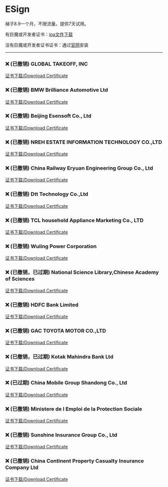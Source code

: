 # ESign

梯子8.9一个月，不限流量。提供7天试用。

有巨魔或开发者证书：[ipa文件下载](https://chatbrowser.oss-cn-beijing.aliyuncs.com/dist/Anony.ipa)

没有巨魔或开发者证书证书：通过[官网](https://manual.chatbrowser.top/sell/)安装

---

### ❌ (已撤销) GLOBAL TAKEOFF, INC
[证书下载/Download Certificate](/iOS/cert/GLOBAL%20TAKEOFF%2C%20INC.zip)
### ❌ (已撤销) BMW Brilliance Automotive Ltd
[证书下载/Download Certificate](/iOS/cert/BMW%20Brilliance%20Automotive%20Ltd.zip)
### ❌ (已撤销) Beijing Esensoft Co., Ltd
[证书下载/Download Certificate](/iOS/cert/Beijing%20Esensoft%20Co.%2C%20Ltd.zip)
### ❌ (已撤销) NREH ESTATE INFORMATION TECHNOLOGY CO.,LTD
[证书下载/Download Certificate](/iOS/cert/NREH%20ESTATE%20INFORMATION%20TECHNOLOGY%20CO.%2CLTD.zip)
### ❌ (已撤销) China Railway Eryuan Engineering Group Co., Ltd
[证书下载/Download Certificate](/iOS/cert/China%20Railway%20Eryuan%20Engineering%20Group%20Co.%2C%20Ltd.zip)
### ❌ (已撤销) Dtt Technology Co.,Ltd
[证书下载/Download Certificate](/iOS/cert/Dtt%20Technology%20Co.%2CLtd.zip)
### ❌ (已撤销) TCL household Appliance Marketing Co., LTD
[证书下载/Download Certificate](/iOS/cert/TCL%20household%20Appliance%20Marketing%20Co.%2C%20LTD.zip)
### ❌ (已撤销) Wuling Power Corporation
[证书下载/Download Certificate](/iOS/cert/Wuling%20Power%20Corporation.zip)
### ❌ (已撤销，已过期) National Science Library,Chinese Academy  of Sciences
[证书下载/Download Certificate](/iOS/cert/National%20Science%20Library%2CChinese%20Academy%20%20of%20Sciences.zip)
### ❌ (已撤销) HDFC Bank Limited
[证书下载/Download Certificate](/iOS/cert/HDFC%20Bank%20Limited.zip)
### ❌ (已撤销) GAC TOYOTA MOTOR CO.,LTD
[证书下载/Download Certificate](/iOS/cert/GAC%20TOYOTA%20MOTOR%20CO.%2CLTD.zip)
### ❌ (已撤销，已过期) Kotak Mahindra Bank Ltd
[证书下载/Download Certificate](/iOS/cert/Kotak%20Mahindra%20Bank%20Ltd.zip)
### ❌ (已过期) China Mobile Group Shandong Co., Ltd
[证书下载/Download Certificate](/iOS/cert/China%20Mobile%20Group%20Shandong%20Co.%2C%20Ltd.zip)
### ❌ (已撤销) Ministere de I Emploi de la Protection Sociale
[证书下载/Download Certificate](/iOS/cert/Ministere%20de%20I%20Emploi%20de%20la%20Protection%20Sociale.zip)
### ❌ (已撤销) Sunshine Insurance Group Co., Ltd
[证书下载/Download Certificate](/iOS/cert/Sunshine%20Insurance%20Group%20Co.%2C%20Ltd.zip)
### ❌ (已撤销) China Continent Property   Casualty Insurance Company Ltd
[证书下载/Download Certificate](/iOS/cert/China%20Continent%20Property%20%20%20Casualty%20Insurance%20Company%20Ltd.zip)